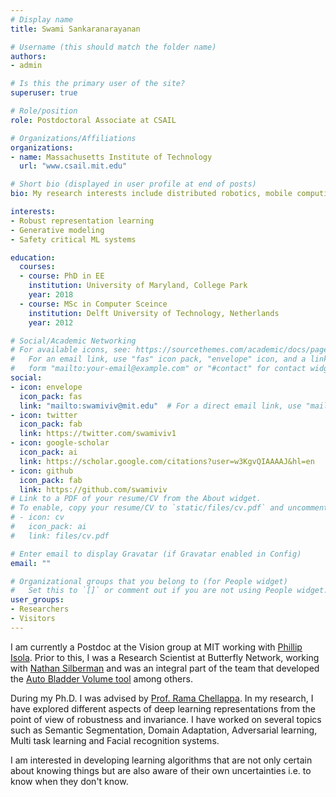```yaml
---
# Display name
title: Swami Sankaranarayanan

# Username (this should match the folder name)
authors:
- admin

# Is this the primary user of the site?
superuser: true

# Role/position
role: Postdoctoral Associate at CSAIL

# Organizations/Affiliations
organizations:
- name: Massachusetts Institute of Technology
  url: "www.csail.mit.edu"

# Short bio (displayed in user profile at end of posts)
bio: My research interests include distributed robotics, mobile computing and programmable matter.

interests:
- Robust representation learning
- Generative modeling
- Safety critical ML systems

education:
  courses:
  - course: PhD in EE 
    institution: University of Maryland, College Park
    year: 2018
  - course: MSc in Computer Sceince
    institution: Delft University of Technology, Netherlands
    year: 2012

# Social/Academic Networking
# For available icons, see: https://sourcethemes.com/academic/docs/page-builder/#icons
#   For an email link, use "fas" icon pack, "envelope" icon, and a link in the
#   form "mailto:your-email@example.com" or "#contact" for contact widget.
social:
- icon: envelope
  icon_pack: fas
  link: "mailto:swamiviv@mit.edu"  # For a direct email link, use "mailto:test@example.org".
- icon: twitter
  icon_pack: fab
  link: https://twitter.com/swamiviv1
- icon: google-scholar
  icon_pack: ai
  link: https://scholar.google.com/citations?user=w3KgvQIAAAAJ&hl=en
- icon: github
  icon_pack: fab
  link: https://github.com/swamiviv
# Link to a PDF of your resume/CV from the About widget.
# To enable, copy your resume/CV to `static/files/cv.pdf` and uncomment the lines below.
# - icon: cv
#   icon_pack: ai
#   link: files/cv.pdf

# Enter email to display Gravatar (if Gravatar enabled in Config)
email: ""

# Organizational groups that you belong to (for People widget)
#   Set this to `[]` or comment out if you are not using People widget.
user_groups:
- Researchers
- Visitors
---
```

I am currently a Postdoc at the Vision group at MIT working with [Phillip Isola](http://web.mit.edu/phillipi/). Prior to this, 
I was a Research Scientist at Butterfly Network, working with [Nathan Silberman](https://cs.nyu.edu/~silberman/) and was an integral part
of the team that developed the [Auto Bladder Volume tool](https://twitter.com/ButterflyNetInc/status/1275827731138252801?s=20) among others. 

During my Ph.D. I was advised by [Prof. Rama Chellappa](https://www.bme.jhu.edu/faculty_staff/rama-chellappa-phd/). In my research, I have explored different 
aspects of deep learning representations from the point of  view of robustness and invariance. I have
worked on several topics such as Semantic Segmentation, Domain Adaptation, Adversarial learning, 
Multi task learning and Facial recognition systems. 

I am interested in developing learning algorithms that are not only certain about knowing things but
are also aware of their own uncertainties i.e. to know when they don't know.
